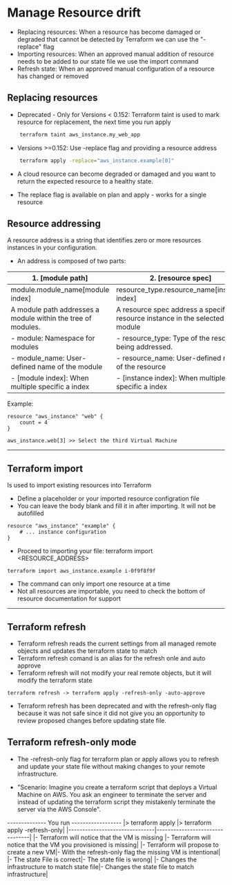 # Manage Resource drift

- Replacing resources: When a resource has become damaged or degraded that cannot be detected by Terraform we can use the "-replace" flag
- Importing resources: When an approved manual addition of resource needs to be added to our state file we use the import command
- Refresh state: When an approved manual configuration of a resource has changed or removed

## Replacing resources

- Deprecated - Only for Versions < 0.152: Terraform taint is used to mark resource for replacement, the next time you run apply
```bash
    terraform taint aws_instance.my_web_app
```
- Versions >=0.152: Use -replace flag and providing a resource address
```bash
    terraform apply -replace="aws_instance.example[0]"
```     

- A cloud resource can become degraded or damaged and you want to return the expected resource to a healthy state.

- The replace flag is available on plan and apply - works for a single resource

## Resource addressing

A resource address is a string that identifies zero or more resources instances in your configuration.
- An address is composed of two parts:

|1. [module path]                       | 2. [resource spec]                         |
|---------------------------------------|--------------------------------------------|
|module.module_name[module index]       | resource_type.resource_name[instance index]|
|A module path addresses a module within the tree of modules.    | A resource spec address a specific resource instance in the selected module |
|- module: Namespace for modules        |- resource_type: Type of the resource being addressed.   |
|- module_name: User-defined name of the module|- resource_name: User-defined name of the resource |
|- [module index]: When multiple specific a index    |- [instance index]: When multiple specific a index|

Example:
```
resource "aws_instance" "web" {
    count = 4
}

aws_instance.web[3] >> Select the third Virtual Machine
```
---
## Terraform import

Is used to import existing resources into Terraform
- Define a placeholder or your imported resource configration file
- You can leave the body blank and fill it in after importing. It will not be autofilled
```
resource "aws_instance" "example" {
    # ... instance configuration
}
```
- Proceed to importing your file: terraform import <RESOURCE_ADDRESS> <ID>
```
terraform import aws_instance.example i-0f9f8f9f
```
- The command can only import  one resource at a time
- Not all resources are importable, you need to check the bottom of resource documentation for support

---
## Terraform refresh 
- Terraform refresh reads the current settings from all managed remote objects and updates the terraform state to match
- Terraform refresh comand is an alias for the refresh onle and auto approve
- Terraform refresh will not modify your real remote objects, but it will modify the terraform state
```
terraform refresh -> terraform apply -refresh-only -auto-approve
```
- Terraform refresh has been deprecated and with the refresh-only flag because it was not safe since it did not give you an opportunity to review proposed changes before updating state file.

## Terraform refresh-only mode
-  The -refresh-only flag for terraform plan or apply allows you to refresh and update your state file without making changes to your remote infrastructure.

- "Scenario: Imagine you create a terraform script that deploys a Virtual Machine on AWS. You ask an engineer to terminate the server and instead of updating the terraform script they mistakenly terminate the server via the AWS Console".

 -------------- You run ------------------
|> terraform apply               |> terraform apply -refresh-only|
|-------------------------------|--------------------------------|
|- Terraform will notice that the VM is missing |- Terraform will notice that the VM you provisioned is missing|
|- Terraform will propose to create a new VM|- With the refresh-only flag the missing VM is intentional|
|- The state File is correct|- The state file is wrong|
|- Changes the infrastructure to match state file|- Changes the state file to match infrastructure|

